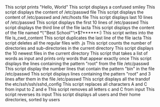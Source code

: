 This script prints "Hello, World" 
This script displays a confused smiley
This script displays the content of /etc/passwd file
This script displays the content of /etc/passwd and /etc/hosts file
This script displays last 10 lines of /etc/passwd
This script displays the first 10 lines of /etc/passwd
This script displays the third line of the file iacta
This script displays the content of the file named \*\\'"Best School"\'\\*$\?\*\*\*\*\*\*:)
This script writes into the file ls_cwd_content
This script duplicates the last line of the file iacta
This script deletes all the regular files with .js
This script counts the number of directories and sub-directories in the current directory
This script displays the 10 newest files in the current directory
This script that takes a list of words as input and prints only words that appear exactly once
This script displays the lines containing the pattern "root" from the file /etc/passwd
This script display the number lines that contain the pattern "bin" in the file /etc/passwd
This script displays lines containing the pattern "root" and 3 lines after them in the file /etc/passwd
This script displays all the trandof the etc/ssh/ssh/sshd_config
This script replaces all characters A and C from input to Z and e
This script removes all letters c and C from input
This script reverses its input
This script displays all users and their home directories, sorted by users
